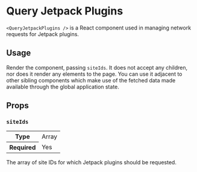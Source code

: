 # Query Jetpack Plugins

`<QueryJetpackPlugins />` is a React component used in managing network requests for Jetpack plugins.

## Usage

Render the component, passing `siteIds`. It does not accept any children, nor does it render any elements to the page. You can use it adjacent to other sibling components which make use of the fetched data made available through the global application state.

## Props

### `siteIds`

<table>
	<tr><th>Type</th><td>Array</td></tr>
	<tr><th>Required</th><td>Yes</td></tr>
</table>

The array of site IDs for which Jetpack plugins should be requested.
